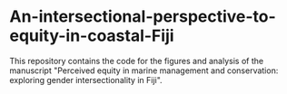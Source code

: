 # An-intersectional-perspective-to-equity-in-coastal-Fiji

This repository contains the code for the figures and analysis of the manuscript "Perceived equity in marine management and conservation: exploring gender intersectionality in Fiji". 

